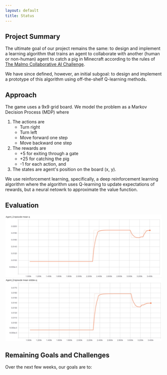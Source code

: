 ```yaml
---
layout: default
title: Status
---
```


## Project Summary

The ultimate goal of our project remains the same: to design and implement a learning algorithm that trains an agent to collaborate with another (human or non-human) agent to catch a pig in Minecraft according to the rules of [The Malmo Collaborative AI Challenge](https://www.microsoft.com/en-us/research/academic-program/collaborative-ai-challenge/# "Challenge Homepage"). 

We have since defined, however, an initial subgoal: to design and implement a prototype of this algorithm using off-the-shelf Q-learning methods.

## Approach

The game uses a 9x9 grid board. We model the problem as a Markov Decision Process (MDP) where

1. The actions are  
    * Turn right
    * Turn left
    * Move forward one step
    * Move backward one step
2. The rewards are
    * +5 for exiting through a gate
    * +25 for catching the pig
    * -1 for each action, and
3. The states are agent's position on the board (x, y). 
   
We use reinforcement learning, specifically, a deep reinforcement learning algorithm where the algorithm uses Q-learning to update expectations of rewards, but a neural netowrk to approximate the value function. 

## Evaluation
![Alt text](results/agent2_episode_mean_q.PNG?raw=true "mean q")
![Alt text](results/agent2_episode_mean_stddev_q.PNG?raw=true "stddev q")

## Remaining Goals and Challenges

Over the next few weeks, our goals are to: 




